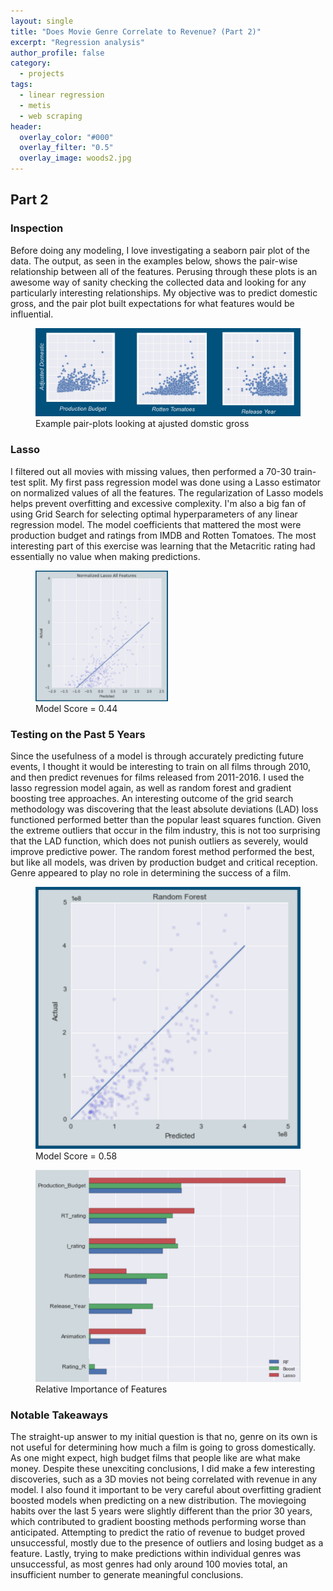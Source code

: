 ```yaml
---
layout: single
title: "Does Movie Genre Correlate to Revenue? (Part 2)"
excerpt: "Regression analysis"
author_profile: false
category:
  - projects
tags:
  - linear regression
  - metis
  - web scraping
header:
  overlay_color: "#000"
  overlay_filter: "0.5"
  overlay_image: woods2.jpg
---
```


## Part 2

### Inspection
 Before doing any modeling, I love investigating a seaborn pair plot of the data. The output, as seen in the examples below, shows the pair-wise relationship between all of the features. Perusing through these plots is an awesome way of sanity checking the collected data and looking for any particularly interesting relationships. My objective was to predict domestic gross, and the pair plot built expectations for what features would be influential.

<figure>
  <img src="/images/pairplot.png">
<figcaption>Example pair-plots looking at ajusted domstic gross </figcaption>
</figure>

### Lasso
I filtered out all movies with missing values, then performed a 70-30 train-test split. My first pass regression model was done using a Lasso estimator on normalized values of all the features. The regularization of Lasso models helps prevent overfitting and excessive complexity. I'm also a big fan of using Grid Search for selecting optimal hyperparameters of any linear regression model. The model coefficients that mattered the most were production budget and ratings from IMDB and Rotten Tomatoes. The most interesting part of this exercise was learning that the Metacritic rating had essentially no value when making predictions.

<figure>
  <img src="/images/lasso.png" style="align:middle !important; width:50% !important;">
<figcaption>Model Score = 0.44</figcaption>
</figure>

### Testing on the Past 5 Years
Since the usefulness of a model is through accurately predicting future events, I thought it would be interesting to train on all films through 2010, and then predict revenues for films released from 2011-2016. I used the lasso regression model again, as well as random forest and gradient boosting tree approaches. An interesting outcome of the grid search methodology was discovering that the least absolute deviations (LAD) loss functioned performed better than the popular least squares function. Given the extreme outliers that occur in the film industry, this is not too surprising that the LAD function, which does not punish outliers as severely, would improve predictive power. The random forest method performed the best, but like all models, was driven by production budget and critical reception. Genre appeared to play no role in determining the success of a film.

<figure class ='half'>
    <img src="/images/randforest.png">
<figcaption>Model Score = 0.58</figcaption>
</figure>


<figure class ='half'>
    <img src="/images/features.png">
<figcaption>Relative Importance of Features</figcaption>
</figure>

### Notable Takeaways
The straight-up answer to my initial question is that no, genre on its own is not useful for determining how much a film is going to gross domestically. As one might expect, high budget films that people like are what make money. Despite these unexciting conclusions, I did make a few interesting discoveries, such as a 3D movies not being correlated with revenue in any model. I also found it important to be very careful about overfitting gradient boosted models when predicting on a new distribution. The moviegoing habits over the last 5 years were slightly different than the prior 30 years, which contributed to gradient boosting methods performing worse than anticipated. Attempting to predict the ratio of revenue to budget proved unsuccessful, mostly due to the presence of outliers and losing budget as a feature. Lastly, trying to make predictions within individual genres was unsuccessful, as most genres had only around 100 movies total, an insufficient number to generate meaningful conclusions.
